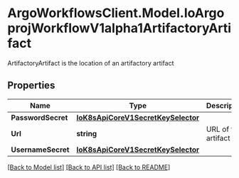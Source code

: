 # ArgoWorkflowsClient.Model.IoArgoprojWorkflowV1alpha1ArtifactoryArtifact
ArtifactoryArtifact is the location of an artifactory artifact

## Properties

Name | Type | Description | Notes
------------ | ------------- | ------------- | -------------
**PasswordSecret** | [**IoK8sApiCoreV1SecretKeySelector**](IoK8sApiCoreV1SecretKeySelector.md) |  | [optional] 
**Url** | **string** | URL of the artifact | 
**UsernameSecret** | [**IoK8sApiCoreV1SecretKeySelector**](IoK8sApiCoreV1SecretKeySelector.md) |  | [optional] 

[[Back to Model list]](../README.md#documentation-for-models) [[Back to API list]](../README.md#documentation-for-api-endpoints) [[Back to README]](../README.md)

